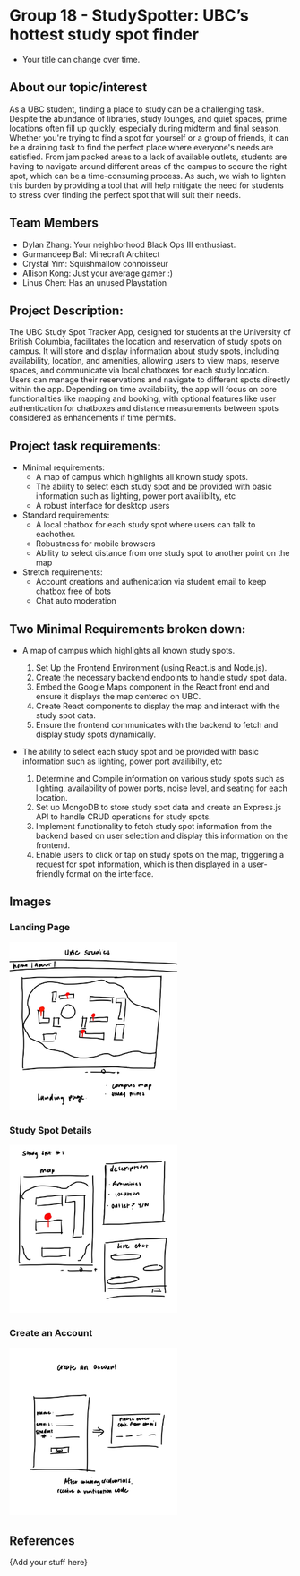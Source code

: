 # Group 18 - StudySpotter: UBC’s hottest study spot finder

- Your title can change over time.

## About our topic/interest

As a UBC student, finding a place to study can be a challenging task. Despite the abundance of libraries, study lounges, and quiet spaces, prime locations often fill up quickly, especially during midterm and final season. Whether you're trying to find a spot for yourself or a group of friends, it can be a draining task to find the perfect place where everyone's needs are satisfied. From jam packed areas to a lack of available outlets, students are having to navigate around different areas of the campus to secure the right spot, which can be a time-consuming process. As such, we wish to lighten this burden by providing a tool that will help mitigate the need for students to stress over finding the perfect spot that will suit their needs.

## Team Members

- Dylan Zhang: Your neighborhood Black Ops III enthusiast.
- Gurmandeep Bal: Minecraft Architect
- Crystal Yim: Squishmallow connoisseur 
- Allison Kong: Just your average gamer :)
- Linus Chen: Has an unused Playstation

## Project Description:
The UBC Study Spot Tracker App, designed for students at the University of British Columbia, facilitates the location and reservation of study spots on campus. It will store and display information about study spots, including availability, location, and amenities, allowing users to view maps, reserve spaces, and communicate via local chatboxes for each study location. Users can manage their reservations and navigate to different spots directly within the app. Depending on time availability, the app will focus on core functionalities like mapping and booking, with optional features like user authentication for chatboxes and distance measurements between spots considered as enhancements if time permits.

## Project task requirements:

- Minimal requirements:
  * A map of campus which highlights all known study spots.
  * The ability to select each study spot and be provided with basic information such as lighting, power port availibilty, etc
  * A robust interface for desktop users
- Standard requirements:
  * A local chatbox for each study spot where users can talk to eachother.
  * Robustness for mobile browsers
  * Ability to select distance from one study spot to another point on the map
- Stretch requirements:
  * Account creations and authenication via student email to keep chatbox free of bots
  * Chat auto moderation

## Two Minimal Requirements broken down:
* A map of campus which highlights all known study spots.
  1. Set Up the Frontend Environment (using React.js and Node.js).
  2. Create the necessary backend endpoints to handle study spot data.
  3. Embed the Google Maps component in the React front end and ensure it displays the map centered on UBC.
  4. Create React components to display the map and interact with the study spot data.
  5. Ensure the frontend communicates with the backend to fetch and display study spots dynamically.

* The ability to select each study spot and be provided with basic information such as lighting, power port availibilty, etc
  1. Determine and Compile information on various study spots such as lighting, availability of power ports, noise level, and seating for each location.
  2. Set up MongoDB to store study spot data and create an Express.js API to handle CRUD operations for study spots.
  3. Implement functionality to fetch study spot information from the backend based on user selection and display this information on the frontend.
  4. Enable users to click or tap on study spots on the map, triggering a request for spot information, which is then displayed in a user-friendly format on the interface.
 


## Images
### Landing Page
<img src="images/sketch_1.jpg" width="300px">

### Study Spot Details
<img src="images/sketch_2.jpg" width="300px">

### Create an Account 
<img src="images/sketch_3.jpg" width="300px">

## References

{Add your stuff here}




